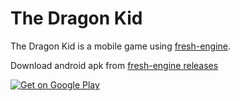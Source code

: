 # The Dragon Kid
 The Dragon Kid is a mobile game using [fresh-engine](https://github.com/funkyzooink/fresh-engine).

Download android apk from [fresh-engine releases](https://github.com/funkyzooink/fresh-engine/releases)


[![Get on Google Play](https://play.google.com/intl/en_us/badges/static/images/badges/en_badge_web_generic.png)](https://play.google.com/store/apps/details?id=de.funkyzoo.TheDragonKid)